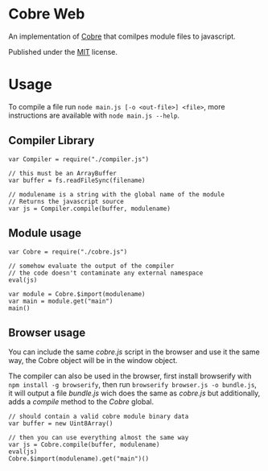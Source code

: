 # Cobre Web

An implementation of [Cobre](https://github.com/Arnaz87/cobrevm) that comilpes module files to javascript.

Published under the [MIT](https://mit-license.org/) license.

# Usage

To compile a file run `node main.js [-o <out-file>] <file>`, more instructions are available with `node main.js --help`.

## Compiler Library

~~~
var Compiler = require("./compiler.js")

// this must be an ArrayBuffer
var buffer = fs.readFileSync(filename)

// modulename is a string with the global name of the module
// Returns the javascript source
var js = Compiler.compile(buffer, modulename)
~~~

## Module usage

~~~
var Cobre = require("./cobre.js")

// somehow evaluate the output of the compiler
// the code doesn't contaminate any external namespace
eval(js)

var module = Cobre.$import(modulename)
var main = module.get("main")
main()
~~~

## Browser usage

You can include the same *cobre.js* script in the browser and use it the same way, the Cobre object will be in the window object.

The compiler can also be used in the browser, first install browserify with `npm install -g browserify`, then run `browserify browser.js -o bundle.js`, it will output a file *bundle.js* wich does the same as *cobre.js* but additionally, adds a *compile* method to the *Cobre* global.

~~~
// should contain a valid cobre module binary data
var buffer = new Uint8Array()

// then you can use everything almost the same way
var js = Cobre.compile(buffer, modulename)
eval(js)
Cobre.$import(modulename).get("main")()
~~~